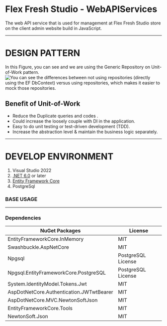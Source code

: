 # Flex Fresh Studio - WebAPIServices

The web API service that is used for management at Flex Fresh Studio store on the client admin website build in JavaScript.

-----
# DESIGN PATTERN
In this Figure, you can see and we are using the Generic Repository on Unit-of-Work pattern. 
![You can see the differences between not using repositories (directly using the EF DbContext) versus using repositories, which makes it easier to mock those repositories.](https://docs.microsoft.com/en-us/dotnet/architecture/microservices/microservice-ddd-cqrs-patterns/media/infrastructure-persistence-layer-implementation-entity-framework-core/custom-repo-versus-db-context.png)

## Benefit of Unit-of-Work
- Reduce the Duplicate queries and codes	 .
- Could increase the loosely couple with DI in the application.
- Easy to do unit testing or test-driven development (TDD).
- Increase the abstraction level & maintain the business logic separately.

-----
# DEVELOP ENVIRONMENT
1. Visual Studio 2022
2. [.NET 6.0](https://docs.microsoft.com/en-us/dotnet/core/whats-new/dotnet-6) or later
3. [Entity Framework Core](https://docs.microsoft.com/en-us/ef/core/)
3. PostgreSql

### BASE USAGE

-----
### Dependencies
| NuGet Packages | License |
| --- | --- |
| EntityFrameworkCore.InMemory | MIT |
| Swashbuckle.AspNetCore | MIT |
| Npgsql | PostgreSQL License |
| Npgsql.EntityFrameworkCore.PostgreSQL | PostgreSQL License |
| System.IdentityModel.Tokens.Jwt | MIT |
| AspDotNetCore.Authentication.JWTwtBearer | MIT |
| AspDotNetCore.MVC.NewtonSoftJson | MIT |
| EntityFrameworkCore.Tools | MIT |
| NewtonSoft.Json | MIT |